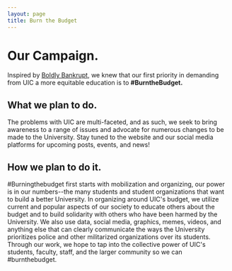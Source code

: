 ```yaml
---
layout: page
title: Burn the Budget
---
```


# Our Campaign.   
Inspired by [Boldly Bankrupt](https://boldlybankrupt.cargo.site/), we knew that our first priority in demanding from UIC a more equitable education is to **#BurntheBudget.**    

## What we plan to do.   
The problems with UIC are multi-faceted, and as such, we seek to bring awareness to a range of issues and advocate for numerous changes to be made to the University. Stay tuned to the website and our social media platforms for upcoming posts, events, and news! 

## How we plan to do it.
#Burningthebudget first starts with mobilization and organizing, our power is in our numbers--the many students and student organizations that want to build a better University. In organizing around UIC's budget, we utilize current and popular aspects of our society to educate others about the budget and to build solidarity with others who have been harmed by the University. We also use data, social media, graphics, memes, videos, and anything else that can clearly communicate the ways the University prioritizes police and other militarized organizations over its students. Through our work, we hope to tap into the collective power of UIC's students, faculty, staff, and the larger community so we can #burnthebudget.


